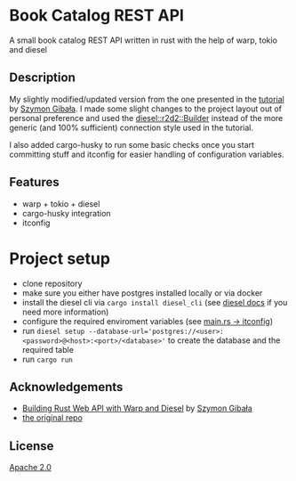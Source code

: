 # Book Catalog REST API

A small book catalog REST API written in rust with the help of warp, tokio and diesel

## Description

My slightly modified/updated version from the one presented in the [tutorial](https://sgibala.com/01-01-rust-api-with-warp-and-diesel/) by [Szymon Gibała](https://sgibala.com). I made some slight changes to the project layout out of personal preference and used the [diesel::r2d2::Builder](https://docs.diesel.rs/master/diesel/r2d2/struct.Builder.html) instead of the more generic (and 100% sufficient) connection style used in the tutorial.

I also added cargo-husky to run some basic checks once you start committing stuff and itconfig for easier handling of configuration variables.

## Features

- warp + tokio + diesel
- cargo-husky integration
- itconfig

# Project setup

- clone repository
- make sure you either have postgres installed locally or via docker
- install the diesel cli via `cargo install diesel_cli` (see [diesel docs](https://diesel.rs/guides/getting-started) if you need more information)
- configure the required enviroment variables (see [main.rs -> itconfig](src/main.rs))
- run `diesel setup --database-url='postgres://<user>:<password>@<host>:<port>/<database>'` to create the database and the required table
- run `cargo run`
  

## Acknowledgements

- [Building Rust Web API with Warp and Diesel](https://sgibala.com/01-01-rust-api-with-warp-and-diesel/) by [Szymon Gibała](https://sgibala.com)
- [the original repo](https://github.com/Szymongib/rust-api-warp-and-diesel)

## License

[Apache 2.0](https://choosealicense.com/licenses/apache-2.0/)
